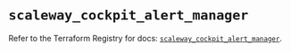 # `scaleway_cockpit_alert_manager`

Refer to the Terraform Registry for docs: [`scaleway_cockpit_alert_manager`](https://registry.terraform.io/providers/scaleway/scaleway/2.57.0/docs/resources/cockpit_alert_manager).
